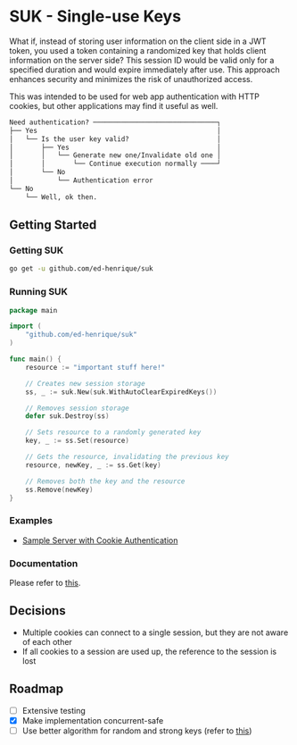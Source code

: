 # SUK - Single-use Keys

What if, instead of storing user information on the client side in a JWT token,
you used a token containing a randomized key that holds client information on
the server side? This session ID would be valid only for a specified duration
and would expire immediately after use. This approach enhances security and
minimizes the risk of unauthorized access.

This was intended to be used for web app authentication with HTTP cookies, but
other applications may find it useful as well.

```txt
Need authentication? ───────────────────────────────┐
├── Yes                                             │
│   └── Is the user key valid?                      │
│       ├── Yes                                     │
│       │   └── Generate new one/Invalidate old one │ 
│       │       └── Continue execution normally ────┘
│       └── No
│           └── Authentication error
└── No
    └── Well, ok then.
```


## Getting Started

### Getting SUK

```bash
go get -u github.com/ed-henrique/suk
```

### Running SUK

```go
package main

import (
    "github.com/ed-henrique/suk"
)

func main() {
    resource := "important stuff here!"

    // Creates new session storage
    ss, _ := suk.New(suk.WithAutoClearExpiredKeys())

    // Removes session storage
    defer suk.Destroy(ss)

    // Sets resource to a randomly generated key
    key, _ := ss.Set(resource)

    // Gets the resource, invalidating the previous key
    resource, newKey, _ := ss.Get(key)

    // Removes both the key and the resource
    ss.Remove(newKey)
}
```

### Examples

- [Sample Server with Cookie Authentication](./examples/cookies/main.go)

### Documentation

Please refer to [this](https://pkg.go.dev/github.com/ed-henrique/suk).

## Decisions

- Multiple cookies can connect to a single session, but they are not aware of
each other
- If all cookies to a session are used up, the reference to the session is lost

## Roadmap

- [ ] Extensive testing
- [x] Make implementation concurrent-safe
- [ ] Use better algorithm for random and strong keys (refer to [this](https://stackoverflow.com/questions/22892120/how-to-generate-a-random-string-of-a-fixed-length-in-go))
